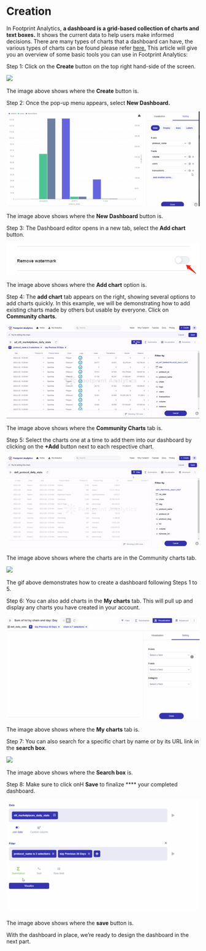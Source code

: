 # Creation

In Footprint Analytics, **a dashboard is a grid-based collection of charts and text boxes.** It shows the current data to help users make informed decisions. There are many types of charts that a dashboard can have, the various types of charts can be found please refer [here.](https://docs.footprint.network/getting-started/visualization) This article will give you an overview of some basic tools you can use in Footprint Analytics:

Step 1: Click on the **Create** button on the top right hand-side of the screen.

![](<../../.gitbook/assets/0 (7) (1)>)

The image above shows where the **Create** button is.

Step 2: Once the pop-up menu appears, select **New Dashboard.**

![](<../../.gitbook/assets/1 (9)>)

The image above shows where the **New Dashboard** button is.

Step 3: The Dashboard editor opens in a new tab, select the **Add chart** button.

![](<../../.gitbook/assets/2 (10)>)

The image above shows where the **Add chart** option is.

Step 4: The **add chart** tab appears on the right, showing several options to add charts quickly. In this example, we will be demonstrating how to add existing charts made by others but usable by everyone. Click on **Community charts**.

![](<../../.gitbook/assets/3 (10)>)

The image above shows where the **Community Charts** tab is.

Step 5: Select the charts one at a time to add them into our dashboard by clicking on the **+Add** button next to each respective chart.

![](<../../.gitbook/assets/4 (7)>)

The image above shows where the charts are in the Community charts tab.

![](<../../.gitbook/assets/1 (3) (1) (1) (1) (1) (1) (2) (1)>)

The gif above demonstrates how to create a dashboard following Steps 1 to 5.

Step 6: You can also add charts in the **My charts** tab. This will pull up and display any charts you have created in your account.

![](<../../.gitbook/assets/6 (5)>)

The image above shows where the **My charts** tab is.

Step 7: You can also search for a specific chart by name or by its URL link in the **search box**.

![](<../../.gitbook/assets/7 (6) (1) (1)>)

The image above shows where the **Search box** is.

Step 8: Make sure to click onH **Save** to finalize \*\*\*\* your completed dashboard.

![](<../../.gitbook/assets/8 (6) (1)>)

The image above shows where the **save** button is.

With the dashboard in place, we’re ready to design the dashboard in the next part.

​
